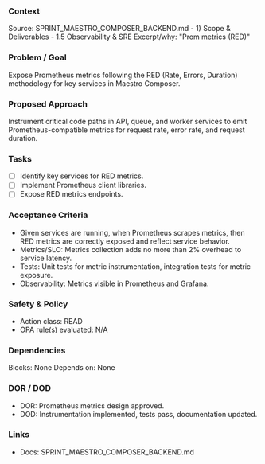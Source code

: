 ### Context

Source: SPRINT_MAESTRO_COMPOSER_BACKEND.md - 1) Scope & Deliverables - 1.5 Observability & SRE
Excerpt/why: "Prom metrics (RED)"

### Problem / Goal

Expose Prometheus metrics following the RED (Rate, Errors, Duration) methodology for key services in Maestro Composer.

### Proposed Approach

Instrument critical code paths in API, queue, and worker services to emit Prometheus-compatible metrics for request rate, error rate, and request duration.

### Tasks

- [ ] Identify key services for RED metrics.
- [ ] Implement Prometheus client libraries.
- [ ] Expose RED metrics endpoints.

### Acceptance Criteria

- Given services are running, when Prometheus scrapes metrics, then RED metrics are correctly exposed and reflect service behavior.
- Metrics/SLO: Metrics collection adds no more than 2% overhead to service latency.
- Tests: Unit tests for metric instrumentation, integration tests for metric exposure.
- Observability: Metrics visible in Prometheus and Grafana.

### Safety & Policy

- Action class: READ
- OPA rule(s) evaluated: N/A

### Dependencies

Blocks: None
Depends on: None

### DOR / DOD

- DOR: Prometheus metrics design approved.
- DOD: Instrumentation implemented, tests pass, documentation updated.

### Links

- Docs: SPRINT_MAESTRO_COMPOSER_BACKEND.md
